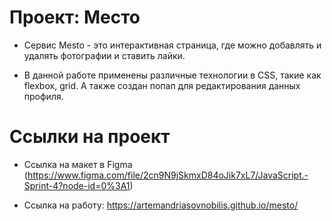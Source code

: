 # Проект: Место

* Сервис Mesto - это интерактивная страница, где можно добавлять и удалять фотографии и ставить лайки. 

* В данной работе применены различные технологии в CSS, такие как flexbox, grid. А также создан попап для редактирования данных профиля. 

# Ссылки на проект

* Ссылка на макет в Figma (https://www.figma.com/file/2cn9N9jSkmxD84oJik7xL7/JavaScript.-Sprint-4?node-id=0%3A1)

* Ссылка на работу: https://artemandriasovnobilis.github.io/mesto/
